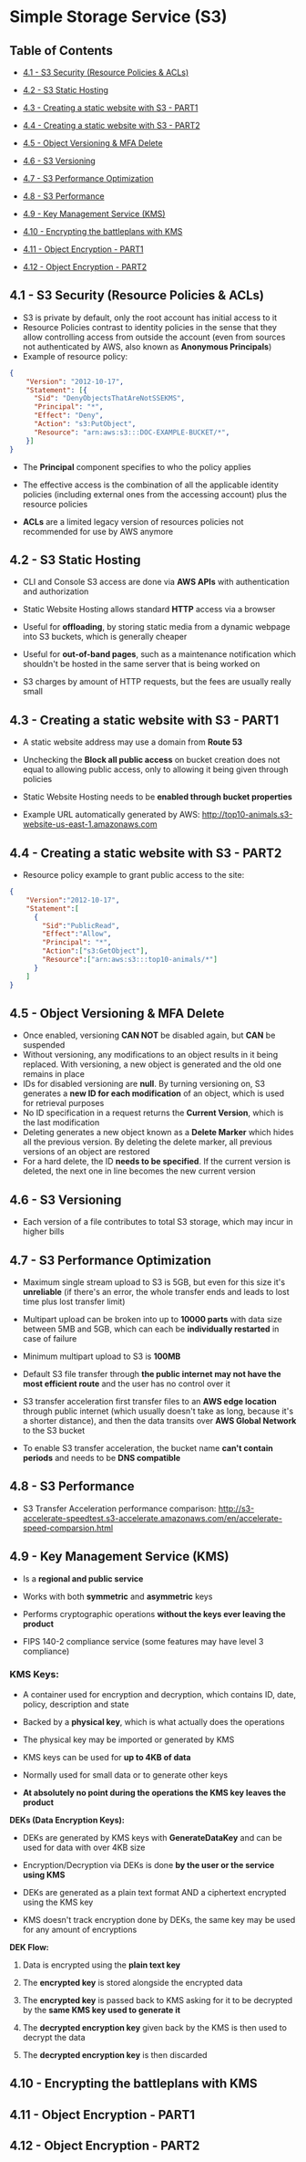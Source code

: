 # Simple Storage Service (S3)



## Table of Contents

- [4.1 - S3 Security (Resource Policies & ACLs)](#4.1)

- [4.2 - S3 Static Hosting](#4.2)

- [4.3 - Creating a static website with S3 - PART1](#4.3)

- [4.4 - Creating a static website with S3 - PART2](#4.4)

- [4.5 - Object Versioning & MFA Delete](#4.5)

- [4.6 - S3 Versioning](#4.6)

- [4.7 - S3 Performance Optimization](#4.7)

- [4.8 - S3 Performance](#4.8)

- [4.9 - Key Management Service (KMS)](#4.9)

- [4.10 - Encrypting the battleplans with KMS](#4.10)

- [4.11 - Object Encryption - PART1](#4.11)

- [4.12 - Object Encryption - PART2](#4.12)

  

<h2>4.1 - S3 Security (Resource Policies & ACLs)</h2><a name="4.1"></a>


- S3 is private by default, only the root account has initial access to it
- Resource Policies contrast to identity policies in the sense that they allow controlling access from outside the account (even from sources not authenticated by AWS, also known as **Anonymous Principals**)
- Example of resource policy:

```json
{
    "Version": "2012-10-17",
    "Statement": [{
      "Sid": "DenyObjectsThatAreNotSSEKMS",
      "Principal": "*",
      "Effect": "Deny",
      "Action": "s3:PutObject",
      "Resource": "arn:aws:s3:::DOC-EXAMPLE-BUCKET/*",
    }]
}
```

- The **Principal** component specifies to who the policy applies

- The effective access is the combination of all the applicable identity policies (including external ones from the accessing account) plus the resource policies

- **ACLs** are a limited legacy version of resources policies not recommended for use by AWS anymore

  

<h2>4.2 - S3 Static Hosting</h2><a name="4.2"></a>


- CLI and Console S3 access are done via **AWS APIs** with authentication and authorization

- Static Website Hosting allows standard **HTTP** access via a browser

- Useful for **offloading**, by storing static media from a dynamic webpage into S3 buckets, which is generally cheaper 

- Useful for **out-of-band pages**, such as a maintenance notification which shouldn't be hosted in the same server that is being worked on 

- S3 charges by amount of HTTP requests, but the fees are usually really small

  

<h2>4.3 - Creating a static website with S3 - PART1</h2><a name="4.3"></a>

- A static website address may use a domain from **Route 53** 

- Unchecking the **Block all public access** on bucket creation does not equal to allowing public access, only to allowing it being given through policies

- Static Website Hosting needs to be **enabled through bucket properties**

- Example URL automatically generated by AWS: http://top10-animals.s3-website-us-east-1.amazonaws.com 

  

<h2>4.4 - Creating a static website with S3 - PART2</h2><a name="4.4"></a>

- Resource policy example to grant public access to the site:

```json
{
    "Version":"2012-10-17",
    "Statement":[
      {
        "Sid":"PublicRead",
        "Effect":"Allow",
        "Principal": "*",
        "Action":["s3:GetObject"],
        "Resource":["arn:aws:s3:::top10-animals/*"]
      }
    ]
}
```



<h2>4.5 - Object Versioning & MFA Delete</h2><a name="4.5"></a>

- Once enabled, versioning **CAN NOT** be disabled again, but **CAN** be suspended
- Without versioning, any modifications to an object results in it being replaced. With versioning, a new object is generated and the old one remains in place
- IDs for disabled versioning are **null**. By turning versioning on, S3 generates a **new ID for each modification** of an object, which is used for retrieval purposes 
- No ID specification in a request returns the **Current Version**, which is the last modification
- Deleting generates a new object known as a **Delete Marker** which hides all the previous version. By deleting the delete marker, all previous versions of an object are restored
- For a hard delete, the ID **needs to be specified**. If the current version is deleted, the next one in line becomes the new current version



<h2>4.6 - S3 Versioning</h2><a name="4.6"></a>

- Each version of a file contributes to total S3 storage, which may incur in higher bills

  

<h2>4.7 - S3 Performance Optimization</h2><a name="4.7"></a>

- Maximum single stream upload to S3 is 5GB, but even for this size it's **unreliable** (if there's an error, the whole transfer ends and leads to lost time plus lost transfer limit)

- Multipart upload can be broken into up to **10000 parts** with data size between 5MB and 5GB, which can each be **individually restarted** in case of failure

- Minimum multipart upload to S3 is **100MB**

- Default S3 file transfer through **the public internet may not have the most efficient route** and the user has no control over it

- S3 transfer acceleration first transfer files to an **AWS edge location** through public internet (which usually doesn't take as long, because it's a shorter distance), and then the data transits over **AWS Global Network** to the S3 bucket

- To enable S3 transfer acceleration, the bucket name **can't contain periods** and needs to be **DNS compatible**

  

<h2>4.8 - S3 Performance</h2><a name="4.8"></a>

- S3 Transfer Acceleration performance comparison: http://s3-accelerate-speedtest.s3-accelerate.amazonaws.com/en/accelerate-speed-comparsion.html



<h2>4.9 - Key Management Service (KMS)</h2><a name="4.9"></a>

- Is a **regional and public service**

- Works with both **symmetric** and **asymmetric** keys

- Performs cryptographic operations **without the keys ever leaving the product**

- FIPS 140-2 compliance service (some features may have level 3 compliance)

  

### KMS Keys:

- A container used for encryption and decryption, which contains ID, date, policy, description and state

- Backed by a **physical key**, which is what actually does the operations

- The physical key may be imported or generated by KMS

- KMS keys can be used for **up to 4KB of data**

- Normally used for small data or to generate other keys

- **At absolutely no point during the operations the KMS key leaves the product**

  

**DEKs (Data Encryption Keys):**

- DEKs are generated by KMS keys with **GenerateDataKey** and can be used for data with over 4KB size

- Encryption/Decryption via DEKs is done **by the user or the service using KMS**

- DEKs are generated as a plain text format AND a ciphertext encrypted using the KMS key

- KMS doesn't track encryption done by DEKs, the same key may be used for any amount of encryptions

  

**DEK Flow:**

1. Data is encrypted using the **plain text key**

2. The **encrypted key** is stored alongside the encrypted data

3. The **encrypted key** is passed back to KMS asking for it to be decrypted by the **same KMS key used to generate it**

4. The **decrypted encryption key** given back by the KMS is then used to decrypt the data

5. The **decrypted encryption key** is then discarded

   

<h2>4.10 - Encrypting the battleplans with KMS</h2><a name="4.10"></a>



<h2>4.11 - Object Encryption - PART1</h2><a name="4.11"></a>



<h2>4.12 - Object Encryption - PART2</h2><a name="4.12"></a>




